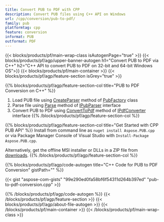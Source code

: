 ```yaml
---
title: Convert PUB to PDF with CPP 
description: Convert PUB files using C++ API on Windows
url: /cpp/conversion/pub-to-pdf/
family: pub
platformtag: cpp
feature: conversion
informat: PUB
outformat: PDF
---
```


{{< blocks/products/pf/main-wrap-class isAutogenPage="true" >}}
{{< blocks/products/pf/agp/upper-banner-autogen h1="Convert PUB to PDF via C++" h2="C++ API to convert PUB to PDF on 32-bit and 64-bit Windows OS">}}
{{< blocks/products/pf/main-container >}}
{{< blocks/products/pf/agp/feature-section isGrey="true" >}}

{{% blocks/products/pf/agp/feature-section-col title="PUB to PDF Conversion on C++" %}}
1. Load PUB file using [CreateParser](https://apireference.aspose.com/pub/cpp/class/aspose.pub.pub_factory#a88c04c4c35d45ee8febc7e1554d03c4b) method of [PubFactory](https://apireference.aspose.com/pub/cpp/class/aspose.pub.pub_factory) class
2. Parse file using [Parse](https://apireference.aspose.com/pub/cpp/class/aspose.pub.i_pub_parser#ae9fc7043f382a5b4a7b694f0fe477915) method of [IPubParser](https://apireference.aspose.com/pub/cpp/class/aspose.pub.i_pub_parser) interface
3. Convert PUB to PDF using [ConvertToPdf](https://apireference.aspose.com/pub/cpp/class/aspose.pub.i_pdf_converter#acdea381bc8f2a2799e73a039b09ecdb5) method of [IPdfConverter](https://apireference.aspose.com/pub/cpp/class/aspose.pub.i_pdf_converter) interface 
{{% /blocks/products/pf/agp/feature-section-col %}}

{{% blocks/products/pf/agp/feature-section-col title="Get Started with CPP PUB API" %}}
Install from command line as ```nuget install Aspose.PUB.cpp``` or via Package Manager Console of Visual Studio with ```Install-Package Aspose.PUB.cpp```.

Alternatively, get the offline MSI installer or DLLs in a ZIP file from [downloads](https://downloads.aspose.com/pub/cpp).
{{% /blocks/products/pf/agp/feature-section-col %}}

{{% blocks/products/pf/agp/code-autogen title="C++ Code for PUB to PDF Conversion" gistPath="" %}}

{{< gist "aspose-com-gists" "99e290ed0fa58bf6f54311d264b397ed" "pub-to-pdf-conversion.cpp" >}}

{{% /blocks/products/pf/agp/code-autogen %}}
{{< /blocks/products/pf/agp/feature-section >}}
{{< blocks/products/pf/agp/about-file-autogen >}}
{{< /blocks/products/pf/main-container >}}
{{< /blocks/products/pf/main-wrap-class >}}
